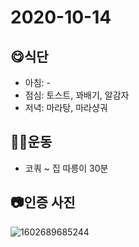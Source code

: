 # 2020-10-14
## 😋식단
* 아침: - 
* 점심: 토스트, 꽈배기, 알감자
* 저녁: 마라탕, 마라샹궈

## 🤸‍♀️운동
* 코쿼 ~ 집 따릉이 30분

## 📷인증 사진
![1602689685244](https://user-images.githubusercontent.com/58318786/96025199-c6010580-0e8f-11eb-8101-0942e947dddf.jpg)
